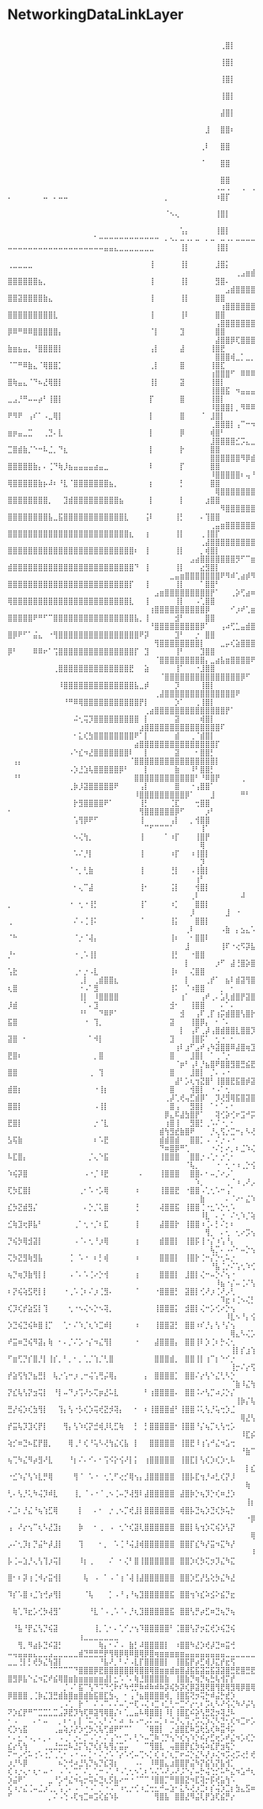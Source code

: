 # NetworkingDataLinkLayer
⠀⠀⠀⠀⠀⠀⠀⠀⠀⠀⠀⠀⠀⠀⠀⠀⠀⠀⠀⠀⠀⠀⠀⠀⠀⠀⠀⠀⠀⠀⠀⠀⠀⠀⠀⠀⠀⠀⠀⠀⠀⠀⠀⠀⠀⠀⠀⠀⠀⠀⠀⠀⠀⠀⠀⠀⠀⠀⠀⠀⠀⠀⠀⠀⠀⠀⠀⠀⠀⠀⠀⠀⠀⠀⠀⠀⠀⠀⠀⠀⠀⠀⠀⠀⠀⠀⠀⠀⠀⠀⠀⢀⣿⡇
⠀⠀⠀⠀⠀⠀⠀⠀⠀⠀⠀⠀⠀⠀⠀⠀⠀⠀⠀⠀⠀⠀⠀⠀⠀⠀⠀⠀⠀⠀⠀⠀⠀⠀⠀⠀⠀⠀⠀⠀⠀⠀⠀⠀⠀⠀⠀⠀⠀⠀⠀⠀⠀⠀⠀⠀⠀⠀⠀⠀⠀⠀⠀⠀⠀⠀⠀⠀⠀⠀⠀⠀⠀⠀⠀⠀⠀⠀⠀⠀⠀⠀⠀⠀⠀⠀⠀⠀⠀⠀⠀⢸⣿⡇
⠀⠀⠀⠀⠀⠀⠀⠀⠀⠀⠀⠀⠀⠀⠀⠀⠀⠀⠀⠀⠀⠀⠀⠀⠀⠀⠀⠀⠀⠀⠀⠀⠀⠀⠀⠀⠀⠀⠀⠀⠀⠀⠀⠀⠀⠀⠀⠀⠀⠀⠀⠀⠀⠀⠀⠀⠀⠀⠀⠀⠀⠀⠀⠀⠀⠀⠀⠀⠀⠀⠀⠀⠀⠀⠀⠀⠀⠀⠀⠀⠀⠀⠀⠀⠀⠀⠀⠀⠀⠀⠀⢸⣿⡇
⠀⠀⠀⠀⠀⠀⠀⠀⠀⠀⠀⠀⠀⠀⠀⠀⠀⠀⠀⠀⠀⠀⠀⠀⠀⠀⠀⠀⠀⠀⠀⠀⠀⠀⠀⠀⠀⠀⠀⠀⠀⠀⠀⠀⠀⠀⠀⠀⠀⠀⠀⠀⠀⠀⠀⠀⠀⠀⠀⠀⠀⠀⠀⠀⠀⠀⠀⠀⠀⠀⠀⠀⠀⠀⠀⠀⠀⠀⠀⠀⠀⠀⠀⠀⠀⠀⠀⠀⠀⠀⠀⢸⣿⡇
⠀⠀⠀⠀⠀⠀⠀⠀⠀⠀⠀⠀⠀⠀⠀⠀⠀⠀⠀⠀⠀⠀⠀⠀⠀⠀⠀⠀⠀⠀⠀⠀⠀⠀⠀⠀⠀⠀⠀⠀⠀⠀⠀⠀⠀⠀⠀⠀⠀⠀⠀⠀⠀⠀⠀⠀⠀⠀⠀⠀⠀⠀⠀⠀⠀⠀⠀⠀⠀⠀⠀⠀⠀⠀⠀⠀⠀⠀⠀⠀⠀⠀⠀⠀⠀⠀⠀⠀⠀⠀⠀⣼⣿⡇
⠀⠀⠀⠀⠀⠀⠀⠀⠀⠀⠀⠀⠀⠀⠀⠀⠀⠀⠀⠀⠀⠀⠀⠀⠀⠀⠀⠀⠀⠀⠀⠀⠀⠀⠀⠀⠀⠀⠀⠀⠀⠀⠀⠀⠀⠀⠀⠀⠀⠀⠀⠀⠀⠀⠀⠀⠀⠀⠀⠀⠀⠀⠀⠀⠀⠀⠀⠀⠀⠀⠀⠀⠀⠀⠀⠀⠀⠀⠀⠀⠀⠀⠀⠀⠀⠀⠀⠀⣸⠀⠀⣿⣿⠆
⠀⠀⠀⠀⠀⠀⠀⠀⠀⠀⠀⠀⠀⠀⠀⠀⠀⠀⠀⠀⠀⠀⠀⠀⠀⠀⠀⠀⠀⠀⠀⠀⠀⠀⠀⠀⠀⠀⠀⠀⠀⠀⠀⠀⠀⠀⠀⠀⠀⠀⠀⠀⠀⠀⠀⠀⠀⠀⠀⠀⠀⠀⠀⠀⠀⠀⠀⠀⠀⠀⠀⠀⠀⠀⠀⠀⠀⠀⠀⠀⠀⠀⠀⠀⠀⠀⠀⢀⠇⠀⠀⣿⣿⠀
⠀⠀⠀⠀⠀⠀⠀⠀⠀⠀⠀⠀⠀⠀⠀⠀⠀⠀⠀⠀⠀⠀⠀⠀⠀⠀⠀⠀⠀⠀⠀⠀⠀⠀⠀⠀⠀⠀⠀⠀⠀⠀⠀⠀⠀⠀⠀⠀⠀⠀⠀⠀⠀⠀⠀⠀⠀⠀⠀⠀⠀⠀⠀⠀⠀⠀⠀⠀⠀⠀⠀⠀⠀⠀⠀⠀⠀⠀⠀⠀⠀⠀⠀⠀⠀⠀⠀⠈⠀⠀⠀⣿⣿⠀
⠀⠀⠀⠀⠀⠀⠀⠀⠀⠀⠀⠀⠀⠀⠀⠀⠀⠀⠀⠀⠀⠀⠀⠀⠀⠀⠀⠀⠀⠀⠀⠀⠀⠀⠀⠀⠀⠀⠀⠀⠀⠀⠀⠀⠀⠀⠀⠀⠀⠀⠀⠀⠀⠀⠀⠀⠀⠀⠀⠀⠀⠀⠀⠀⠀⠀⠀⠀⠀⠀⠀⠀⠀⠀⠀⠀⠀⠀⠀⠀⠀⠀⠀⠀⠀⠀⠀⠀⠀⠀⠀⣿⣿⠀
⠀⠀⠀⠀⠀⠀⠀⠀⠀⠀⠀⠀⠀⠀⠀⠀⠀⠀⠀⠀⠀⠀⠀⠀⠀⠀⠀⠀⠀⠀⠀⠀⠀⠀⠀⠀⠀⠀⠀⠀⠀⠠⠤⠠⠀⠀⠠⠀⠠⠄⠀⠀⠀⠀⠀⠀⠤⠀⠄⠤⠤⠀⠀⠀⠀⠀⠀⠀⠀⠀⠀⠀⠀⠀⠀⠀⠀⠀⠀⠀⡀⠀⠀⠀⠀⠀⠀⠀⠀⠀⠰⣿⡏⠀
⠀⠀⠀⠀⠀⠀⠀⠀⠀⠀⠀⠀⠀⠀⠀⠀⠀⠀⠀⠀⠀⠀⠀⠀⠀⠀⠀⠀⠀⠀⠀⠀⠀⠀⠀⠀⠀⠀⠀⠀⠀⠀⠀⠀⠀⠀⠀⠀⠀⠀⠀⠀⠀⠀⠀⠀⠀⠀⠀⠀⠀⠀⠀⠀⠀⠀⠀⠀⠀⠀⠀⠀⠀⠀⠀⠀⠀⠀⠀⠀⠈⠢⢄⠀⠀⠀⠀⠀⠀⠀⢸⣿⡇⠀
⠀⠀⠀⠀⠀⠀⠀⠀⠀⠀⠀⠀⠀⠀⠀⠀⠀⠀⠀⠀⠀⠀⠀⠀⠀⠀⠀⠀⠀⠀⠀⠀⠀⠀⠀⠀⠀⠀⠀⠀⠀⠀⠀⠀⠀⠀⠀⠀⠀⠀⠀⠀⠀⠀⠀⠀⠀⠀⠀⠀⠀⠀⠀⠀⠀⠀⠀⠀⠀⠀⠀⠀⠀⠀⠀⠀⠀⠀⠀⠀⠀⠀⠀⢡⡄⠀⠀⠀⠀⠀⢸⣿⡇⠀
⠀⠀⠀⠀⠀⠀⠀⠀⠀⠀⠀⠀⠀⠀⠀⠀⠀⠁⠒⠒⠒⠒⠒⠒⠒⠒⠒⠒⠒⠒⠀⠄⠢⠄⠤⠠⠄⠤⠀⠄⠤⠀⠤⠠⠄⠤⠤⠤⠤⠤⠤⠤⠤⠤⠤⠤⠤⠤⠤⠤⠤⠤⠤⠤⠤⠤⠤⠤⣤⣤⣄⣀⣀⣀⣀⣀⣀⣀⠀⠀⠀⠀⠀⢸⡇⠀⠀⠀⠀⠀⢸⣿⡇⠀
⠀⠀⠀⠀⠀⠀⠀⠀⠀⠀⠀⠀⠀⠀⠀⠀⠀⠀⠀⠀⠀⠀⠀⠀⠀⠀⠀⠀⠀⠀⠀⠀⠀⠀⠀⠀⠀⠀⠀⠀⠀⠀⠀⠀⠀⠀⠀⠀⠀⢀⣀⣀⣀⣀⠀⠀⠀⠀⠀⠀⠀⠀⠀⠀⠀⠀⠀⠀⠀⠀⠀⠀⠀⠀⠀⠀⠀⢸⠀⠀⠀⠀⠀⢸⡇⠀⠀⠀⠀⠀⣸⣿⡅⠀
⠀⠀⠀⠀⠀⠀⠀⠀⠀⠀⠀⠀⠀⠀⠀⠀⠀⠀⠀⠀⠀⠀⠀⠀⠀⠀⠀⠀⠀⠀⠀⠀⠀⠀⠀⠀⠀⠀⠀⠀⠀⠀⠀⠀⠀⢀⣠⣶⣾⣿⣿⣿⣿⣿⣿⣦⡀⠀⠀⠀⠀⠀⠀⠀⠀⠀⠀⠀⠀⠀⠀⠀⠀⠀⠀⠀⠀⢸⠀⠀⠀⠀⠀⢸⡇⠀⠀⠀⠀⠀⣻⣿⠄⠀
⠀⠀⠀⠀⠀⠀⠀⠀⠀⠀⠀⠀⠀⠀⠀⠀⠀⠀⠀⠀⠀⠀⠀⠀⠀⠀⠀⠀⠀⠀⠀⠀⠀⠀⠀⠀⠀⠀⠀⠀⠀⠀⠀⣠⣾⣿⣿⣿⣿⣿⣿⣽⣿⣿⣿⣿⣷⣄⠀⠀⠀⠀⠀⠀⠀⠀⠀⠀⠀⠀⠀⠀⠀⠀⠀⠀⠀⢸⠀⠀⠀⠀⠀⢸⡇⠀⠀⠀⠀⠀⣿⣿⠀⠀
⠀⠀⠀⠀⠀⠀⠀⠀⠀⠀⠀⠀⠀⠀⠀⠀⠀⠀⠀⠀⠀⠀⠀⠀⠀⠀⠀⠀⠀⠀⠀⠀⠀⠀⠀⠀⠀⠀⠀⠀⠀⠀⢰⣿⣿⣿⣿⣿⣿⣿⣿⣿⣿⣿⣿⣿⣿⣿⣇⠀⠀⠀⠀⠀⠀⠀⠀⠀⠀⠀⠀⠀⠀⠀⠀⠀⠀⢸⠀⠀⠀⠀⠀⢸⠇⠀⠀⠀⠀⠀⣿⣿⠀⠀
⠀⠀⠀⠀⠀⠀⠀⠀⠀⠀⠀⠀⠀⠀⠀⠀⠀⠀⠀⠀⠀⠀⠀⠀⠀⠀⠀⠀⠀⠀⠀⠀⠀⠀⠀⠀⠀⠀⠀⠀⠀⢠⣿⣿⣿⣿⣿⣿⣿⡿⠿⠛⠿⠿⣿⣿⣿⣿⣿⡄⠀⠀⠀⠀⠀⠀⠀⠀⠀⠀⠀⠀⠀⠀⠀⠀⠀⠈⡇⠀⠀⠀⠀⣹⠀⠀⠀⠀⠀⠀⣿⣿⠀⠀
⠀⠀⠀⠀⠀⠀⠀⠀⠀⠀⠀⠀⠀⠀⠀⠀⠀⠀⠀⠀⠀⠀⠀⠀⠀⠀⠀⠀⠀⠀⠀⠀⠀⠀⠀⠀⠀⠀⠀⠀⠀⣼⣿⣿⡿⢏⣿⣿⣿⣷⣶⣦⣤⡀⠘⣿⣿⣿⣿⡇⠀⠀⠀⠀⠀⠀⠀⠀⠀⠀⠀⠀⠀⠀⠀⠀⠀⢠⡇⠀⠀⠀⠀⣼⠀⠀⠀⠀⠀⢸⣿⣟⠀⠀
⠀⠀⠀⠀⠀⠀⠀⠀⠀⠀⠀⠀⠀⠀⠀⠀⠀⠀⠀⠀⠀⠀⠀⠀⠀⠀⠀⠀⠀⠀⠀⠀⠀⠀⠀⠀⠀⠀⠀⠀⠀⣿⣿⣿⢾⣀⡁⣀⡀⠈⠉⠛⠿⣷⣄⠈⢿⣿⣿⡁⠀⠀⠀⠀⠀⠀⠀⠀⠀⠀⠀⠀⠀⠀⠀⠀⠀⢀⡇⠀⠀⠀⠀⣿⠀⠀⠀⠀⠀⢸⣿⣏⠀⠀
⠀⠀⠀⠀⠀⠀⠀⠀⠀⠀⠀⠀⠀⠀⠀⠀⠀⠀⠀⠀⠀⠀⠀⠀⠀⠀⠀⠀⠀⠀⠀⠀⠀⠀⠀⠀⠀⠀⠀⠀⢰⣿⣿⣿⠋⠀⠿⠿⠿⣿⢷⣤⣄⠈⠙⠦⣜⢿⣿⡇⠀⠀⠀⠀⠀⠀⠀⠀⠀⠀⠀⠀⠀⠀⠀⠀⠀⢸⡇⠀⠀⠀⠀⣽⠀⠀⠀⠀⠀⢸⣿⡇⠀⠀
⠀⠀⠀⠀⠀⠀⠀⠀⠀⠀⠀⠀⠀⠀⠀⠀⠀⠀⠀⠀⠀⠀⠀⠀⠀⠀⠀⠀⠀⠀⠀⠀⠀⠀⠀⠀⠀⠀⠀⠀⢸⣿⣿⣯⠀⠲⣤⣤⣤⣀⣠⡘⠛⠤⠤⡴⠃⢸⣿⡇⠀⠀⠀⠀⠀⠀⠀⠀⠀⠀⠀⠀⠀⠀⠀⠀⠀⡏⠀⠀⠀⠀⠀⣿⠀⠀⠀⠀⠀⢸⣿⡇⠀⠀
⠀⠀⠀⠀⠀⠀⠀⠀⠀⠀⠀⠀⠀⠀⠀⠀⠀⠀⠀⠀⠀⠀⠀⠀⠀⠀⠀⠀⠀⠀⠀⠀⠀⠀⠀⠀⠀⠀⠀⠀⠸⣿⣿⣿⡇⡀⠻⠿⠿⠟⠻⠟⠀⢠⠎⠁⠠⣀⢿⡇⠀⠀⠀⠀⠀⠀⠀⠀⠀⠀⠀⠀⠀⠀⠀⠀⠀⡇⠀⠀⠀⠀⠀⣿⠀⠀⠀⠈⠀⣸⣿⡇⠀⠀
⠀⠀⠀⠀⠀⠀⠀⠀⠀⠀⠀⠀⠀⠀⠀⠀⠀⠀⠀⠀⠀⠀⠀⠀⠀⠀⠀⠀⠀⠀⠀⠀⠀⠀⠀⠀⠀⠀⠀⠀⢀⣿⣿⣿⡇⢠⠉⠒⠲⣶⡶⣤⣀⣉⠀⠀⢀⣙⠄⣇⠀⠀⠀⠀⠀⠀⠀⠀⠀⠀⠀⠀⠀⠀⠀⠀⠀⡇⠀⠀⠀⠀⠀⡿⠀⠀⠀⠀⠀⢾⣿⠃⠀⠀
⠀⠀⠀⠀⠀⠀⠀⠀⠀⠀⠀⠀⠀⠀⠀⠀⠀⠀⠀⠀⠀⠀⠀⠀⠀⠀⠀⠀⠀⠀⠀⠀⠀⠀⠀⠀⠀⠀⠀⠀⣸⣿⣿⣿⣿⣊⡩⣄⣀⣉⣿⣾⣷⡈⠑⠒⠧⣈⡀⠙⣆⠀⠀⠀⠀⠀⠀⠀⠀⠀⠀⠀⠀⠀⠀⠀⠀⡇⠀⠀⠀⠀⠀⡗⠀⠀⠀⠀⠀⣿⣿⠀⠀⠀
⠀⠀⠀⠀⠀⠀⠀⠀⠀⠀⠀⠀⠀⠀⠀⠀⠀⠀⠀⠀⠀⠀⠀⠀⠀⠀⠀⠀⠀⠀⠀⠀⠀⠀⠀⠀⠀⠀⠀⠀⣿⣿⣿⣿⣿⣿⠻⡿⣾⣿⣿⣿⣿⣿⣷⡄⠄⢈⠙⢷⡸⣦⣤⣤⣤⣤⣴⣤⣀⠀⠀⠀⠀⠀⠀⠀⠀⠇⠀⠀⠀⠀⠀⡏⠀⠀⠀⠀⠀⣿⣿⠀⠀⠀
⠀⠀⠀⠀⠀⠀⠀⠀⠀⠀⠀⠀⠀⠀⠀⠀⠀⠀⠀⠀⠀⠀⠀⠀⠀⠀⠀⠀⠀⠀⠀⠀⠀⠀⠀⠀⠀⠀⠀⠀⠸⣿⣿⣿⣿⣿⠆⢤⠘⢿⣿⣿⣿⣿⣿⣷⡦⠼⠆⠘⣇⠈⣿⣿⣿⣿⣿⣿⣿⣦⡀⠀⠀⠀⠀⠀⠀⡆⠀⠀⠀⠀⠀⡃⠀⠀⠀⠀⠀⣿⣿⠀⠀⠀
⠀⠀⠀⠀⠀⠀⠀⠀⠀⠀⠀⠀⠀⠀⠀⠀⠀⠀⠀⠀⠀⠀⠀⠀⠀⠀⠀⠀⠀⠀⠀⠀⠀⠀⠀⠀⠀⠀⠀⠀⠀⢿⣿⣿⣿⣿⣿⣿⣿⣿⣿⣿⣿⣿⣿⣿⣿⡀⠀⠀⣹⣾⣿⣿⣿⣿⣿⣿⣿⣿⣿⣦⠀⠀⠀⠀⠀⡇⠀⠀⠀⠀⠀⡇⠀⠀⠀⠀⣰⣿⣿⠀⠀⠀
⠀⠀⠀⠀⠀⠀⠀⠀⠀⠀⠀⠀⠀⠀⠀⠀⠀⠀⠀⠀⠀⠀⠀⠀⠀⠀⠀⠀⠀⠀⠀⠀⠀⠀⠀⠀⠀⠀⠀⠀⠀⠀⠻⣿⣿⣿⣿⣿⣿⣿⣿⣿⣿⣿⣿⣿⣿⣧⣀⣯⣿⣿⣿⣿⣿⣿⣿⣿⣿⣿⣿⣿⣇⠀⠀⠀⢨⠇⠀⠀⠀⠀⢸⡃⠀⠀⠀⠄⢹⣿⣿⠀⠀⠀
⠀⠀⠀⠀⠀⠀⠀⠀⠀⠀⠀⠀⠀⠀⠀⠀⠀⠀⠀⠀⠀⠀⠀⠀⠀⠀⠀⠀⠀⠀⠀⠀⠀⠀⠀⠀⠀⠀⠀⠀⢀⣤⣶⣿⣿⣿⣿⣿⣿⣿⣿⣿⣿⣿⣿⣿⣿⣿⣿⣿⣿⣿⣿⣿⣿⣿⣿⣿⣿⣿⣿⣿⣿⣆⠀⠀⢰⠀⠀⠀⠀⠀⢸⡇⠀⠀⠀⢀⢸⣿⡏⠀⠀⠀
⠀⠀⠀⠀⠀⠀⠀⠀⠀⠀⠀⠀⠀⠀⠀⠀⠀⠀⠀⠀⠀⠀⠀⠀⠀⠀⠀⠀⠀⠀⠀⠀⠀⠀⠀⠀⠀⠀⢀⣼⣿⣿⣿⣿⣿⣿⣿⣿⣿⣿⣿⣿⣿⣿⣿⣿⣿⣿⣿⣿⣿⣿⣿⣿⣿⣿⣿⣿⣿⣿⣿⣿⣿⣿⠆⠀⢸⠀⠀⠀⠀⠀⢸⡇⠀⠀⠀⡀⢾⣿⡇⠀⠀⠀
⠀⠀⠀⠀⠀⠀⠀⠀⠀⠀⠀⠀⠀⠀⠀⠀⠀⠀⠀⠀⠀⠀⠀⠀⠀⠀⠀⠀⠀⠀⠀⠀⠀⠀⠀⠀⣠⣴⣿⣿⣿⣿⣿⣿⣿⡻⠋⠉⣶⣾⣿⣿⣿⣿⣿⣿⣿⣿⣿⣿⣿⣿⣿⣿⣿⣿⣿⣿⣿⣿⣿⣿⣿⣿⠙⠀⢸⠀⠀⠀⠀⠀⢸⡇⠀⠀⠀⣔⣻⣿⡇⠀⠀⠀
⠀⠀⠀⠀⠀⠀⠀⠀⠀⠀⠀⠀⠀⠀⠀⠀⠀⠀⠀⠀⠀⠀⠀⠀⠀⠀⠀⠀⠀⠀⠀⠀⣀⣤⣶⣿⣿⣿⣿⣿⣿⣿⠟⠻⠾⢁⣴⡾⠻⣿⣿⣿⣿⣿⣿⣿⣿⣿⣿⣿⣿⣿⣿⣿⣿⣿⣿⣿⣿⣿⣿⣿⣿⡏⠀⠀⢸⠀⠀⠀⠀⠀⢸⡇⠀⠀⠀⠁⣿⣿⠃⠀⠀⠀
⠀⠀⠀⠀⠀⠀⠀⠀⠀⠀⠀⠀⠀⠀⠀⠀⠀⠀⠀⠀⠀⠀⠀⠀⠀⠀⠀⠀⠀⣠⣶⣿⣿⣿⣿⣿⣿⣿⣿⣿⡟⠁⠀⠀⢀⡵⢋⣴⠶⢿⣿⣿⣿⣿⣿⣿⣿⣿⣿⣿⣿⣿⣿⣿⣿⣿⣿⣿⣿⣿⣿⣿⣿⣇⠀⠀⢸⠀⠀⠀⠀⠀⢸⡇⠀⠀⠠⢁⣿⣿⠀⠀⠀⠀
⠀⠀⠀⠀⠀⠀⠀⠀⠀⠀⠀⠀⠀⠀⠀⠀⠀⠀⠀⠀⠀⠀⠀⠀⠀⠀⠀⠀⢰⣿⣿⣿⣿⣿⣿⣿⣿⣿⣿⡿⠀⠀⠀⠀⠊⡰⠞⢁⣶⣿⣿⣿⣿⣿⠟⠛⠋⠉⣿⣿⣿⣿⣿⣿⣿⣿⣿⣿⣿⣿⣿⣿⣿⣿⣧⡀⢸⠀⠀⠀⠀⠀⣺⠃⠀⠀⠀⠀⣿⣿⠀⠀⠀⠀
⠀⠀⠀⠀⠀⠀⠀⠀⠀⠀⠀⠀⠀⠀⠀⠀⠀⠀⠀⠀⠀⠀⠀⠀⠀⠀⠀⠀⠘⣿⣿⣿⣿⣿⣿⣿⣿⣿⡿⠁⠀⠀⢠⠴⢋⣁⣤⣾⣿⣿⡿⠟⠋⠁⣬⣄⠀⠐⢻⣿⣿⣿⣿⣿⣿⣿⣿⣿⣿⣿⣿⣿⣿⣿⣿⠟⡽⠀⠀⠀⠀⠀⣹⠃⠀⠀⡐⠀⣿⣿⠀⠀⠀⠀
⠀⠀⠀⠀⠀⠀⠀⠀⠀⠀⠀⠀⠀⠀⠀⠀⠀⠀⠀⠀⠀⠀⠀⠀⠀⠀⠀⠀⠀⢻⣿⣿⣿⣿⣿⣿⣿⣿⡇⠀⠀⠀⣀⡤⢎⣵⣿⣿⣿⡿⠃⠀⠀⠀⠿⠿⠖⠁⢩⣿⣿⣿⣿⣿⣿⣿⣿⣿⣿⣿⣿⣿⣿⣿⡏⠀⣹⠀⠀⠀⠀⠀⢸⠃⠀⠀⠀⣹⣿⣿⠀⠀⠀⠀
⠀⠀⠀⠀⠀⠀⠀⠀⠀⠀⠀⠀⠀⠀⠀⠀⠀⠀⠀⠀⠀⠀⠀⠀⠀⠀⠀⠀⠀⠈⣿⣿⣿⣿⣿⣿⣿⣿⣿⡄⣀⣴⣧⣶⣿⣿⣿⣿⠟⠀⠀⠀⠀⠀⠀⠀⠀⠀⢀⣿⣿⣿⣿⣿⣿⣿⣿⣿⣿⣿⣿⣿⣿⣟⠀⠀⣵⠀⠀⠀⠀⠀⢸⠁⠀⠀⠐⣸⣿⣿⠀⠀⠀⠀
⠀⠀⠀⠀⠀⠀⠀⠀⠀⠀⠀⠀⠀⠀⠀⠀⠀⠀⠀⠀⠀⠀⠀⠀⠀⠀⠀⠀⠀⠀⠈⣿⣿⣿⣿⣿⣿⣿⣿⣿⣿⣿⣿⣿⣿⣿⡿⠋⠀⠀⠀⠀⠀⠀⠀⠀⠀⠀⠀⠸⣿⣿⣿⣿⣿⣿⣿⣿⣿⣿⣿⣿⣿⣿⣧⣀⡾⠀⠀⠀⠀⠀⡹⠀⠀⠀⠀⢸⣿⡇⠀⠀⠀⠀
⠀⠀⠀⠀⠀⠀⠀⠀⠀⠀⠀⠀⠀⠀⠀⠀⠀⠀⠀⠀⠀⠀⠀⠀⠀⠀⠀⠀⠀⢀⣼⣿⣿⣿⣿⣿⣿⣿⣿⣿⣿⣿⣿⣿⣿⠟⠀⠀⠀⠀⠀⠀⠀⠀⠀⠀⠀⠀⠀⠀⠘⠛⠿⢿⣿⣿⣿⣿⣿⣿⣿⣿⣿⣿⣿⡟⡇⠀⠀⠀⠀⠀⡱⠁⠀⠀⢀⢸⣿⡇⠀⠀⠀⠀
⠀⠀⠀⠀⠀⠀⠀⠀⠀⠀⠀⠀⠀⠀⠀⠀⠀⠀⠀⠀⠀⠀⠀⠀⠀⠀⠀⢀⣴⣿⣿⣿⣿⣿⣿⣿⣿⣿⣿⣿⣿⣿⣿⡟⠁⠀⠀⠀⠀⠀⠀⠀⠀⠀⠀⠀⠀⠀⠀⠀⠀⠀⠬⢂⢭⡹⣿⣿⣿⣿⣿⣿⣿⣿⣿⠀⡇⠀⠀⠀⠀⠀⣽⠀⠀⠀⠀⢾⣿⡇⠀⠀⠀⠀
⠀⠀⠀⠀⠀⠀⠀⠀⠀⠀⠀⠀⠀⠀⠀⠀⠀⠀⠀⠀⠀⠀⠀⠀⠀⠀⣰⣿⣿⣿⣿⣿⣿⣿⣿⣿⣿⣿⣿⣿⣿⣿⠏⠀⠀⠀⠀⠀⠀⠀⠀⠀⠀⠀⠀⠀⠀⠀⠀⠀⠀⠀⠂⣅⢎⣳⣿⣿⣿⣿⣿⣿⣿⣿⠟⠁⡇⠀⠀⠀⠀⠀⣾⠀⠀⢀⠈⣾⣿⡇⠀⠀⠀⠀
⠀⠀⠀⠀⠀⠀⠀⠀⠀⠀⠀⠀⠀⠀⠀⠀⠀⠀⠀⠀⠀⠀⠀⠀⠀⣴⣿⣿⣿⣿⣿⣿⣿⣿⣿⣿⣿⣿⣿⣿⣿⡏⠀⠀⠀⠀⠀⠀⠀⠀⠀⠀⠀⠀⠀⠀⠀⠀⠀⠀⠀⠠⠑⣎⠲⣜⣿⣿⣿⣿⣿⣿⣿⠇⠀⠀⡇⠀⠀⠀⠀⠀⣽⠀⠀⠀⠂⣿⣿⡃⠀⠀⠀⠀
⠀⢠⡄⠀⠀⠀⠀⠀⠀⠀⠀⠀⠀⠀⠀⠀⠀⠀⠀⠀⠀⠀⠀⠀⠈⣿⣿⣿⣿⣿⣿⣿⣿⣿⣿⣿⣿⣿⣿⣿⣿⡇⠀⠀⠀⠀⠀⠀⠀⠀⠀⠀⠀⠀⠀⠀⠀⠀⠀⠀⠀⠠⡱⣘⣱⢧⣿⣿⣿⣿⣿⡿⠃⠀⠀⠀⡇⠀⠀⠀⠀⠀⣷⠀⠀⠸⠃⣿⣿⡃⠀⠀⠀⠀
⠀⠘⠃⠀⠀⠀⠀⠀⠀⠀⠀⠀⠀⠀⠀⠀⠀⠀⠀⠀⠀⠀⠀⠀⠀⣿⣿⣿⣿⣿⣿⣿⣿⣿⣿⣿⣿⠃⠘⠿⣿⡟⠀⠀⠀⠀⢀⠀⠀⠀⠀⠀⠀⠀⠀⠀⠀⠀⠀⠀⠀⢀⡷⡸⣽⣿⣿⣿⣿⣿⠟⠀⠀⠀⠀⢠⡇⠀⠀⠀⠀⠀⣿⠀⠀⠐⢠⣿⣿⠁⠀⠀⠀⠀
⠀⠀⠀⠀⠀⠀⠀⠀⠀⠀⠀⠀⠀⠀⠀⠀⠀⠀⠀⠀⠀⠀⠀⠀⠀⠸⣿⣿⣿⣿⣿⣿⣿⣿⣿⡿⠁⠀⠀⠀⣸⠀⠀⠀⠀⠀⠛⠃⠀⠀⠀⠀⠀⠀⠀⠀⠀⠀⠀⠀⠀⠀⡗⣻⣿⣿⣿⣿⠟⠁⠀⠀⠀⠀⠀⢸⡃⠀⠀⠀⠀⢈⣏⠀⠀⠀⢒⣿⣿⠀⠀⠀⠀⠀
⠂⠀⠀⠀⠀⠀⠀⠀⠀⠀⠀⠀⠀⠀⠀⠀⠀⠀⠀⠀⠀⠀⠀⠀⠀⠀⢻⣿⣿⣿⣿⣿⣿⡿⠋⠀⠀⠀⠀⡰⠃⠀⠀⠀⠀⠀⠀⠀⠀⠀⠀⠀⠀⠀⠀⠀⠀⠀⠀⠀⠀⠀⢡⢻⡿⠟⠋⠀⠀⠀⠀⠀⠀⠀⠀⢸⠀⠀⠀⠀⠀⢠⡇⠀⠀⡀⢺⣿⣿⠀⠀⠀⠀⠀
⠀⠀⠀⠀⠀⠀⠀⠀⠀⠀⠀⠀⠀⠀⠀⠀⠀⠀⠀⠀⠀⠀⠀⠀⠀⠀⠀⠉⠋⠉⠉⠉⠁⠀⠀⠀⠀⠀⢸⠁⠀⠀⠀⠀⠀⠀⠀⠀⠀⠀⠀⠀⠀⠀⠀⠀⠀⠀⠀⠀⠀⠀⠢⢌⢳⡀⠀⠀⠀⠀⠀⠀⠀⠀⠀⢸⠀⠀⠀⠀⠁⠰⡏⠀⠀⠀⢸⣿⡟⠀⠀⠀⠀⠀
⠀⠀⠀⠀⠀⠀⠀⠀⠀⠀⠀⠀⠀⠀⠀⠀⠀⠀⠀⠀⠀⠀⠀⠀⠀⠀⠀⠀⠀⠀⠀⠀⠀⠀⠀⠀⠀⠀⢿⠀⠀⠀⠀⠀⠀⠀⠀⠀⠀⠀⠀⠀⠀⠀⠀⠀⠀⠀⠀⠀⠀⠀⠡⠌⡘⡇⠀⠀⠀⠀⠀⠀⠀⠀⠀⢸⠀⠀⠀⠀⠀⠰⡏⠀⠀⠰⢸⣿⡇⠀⠀⠀⠀⠀
⠀⠀⠀⠀⠀⠀⠀⠀⠀⠀⠀⠀⠀⠀⠀⠀⠀⠀⠀⠀⠀⠀⠀⠀⠀⠀⠀⠀⠀⠀⠀⠀⠀⠀⠀⠀⠀⠀⡹⠀⠀⠀⠀⠀⠀⠀⠀⠀⠀⠀⠀⠀⠀⠀⠀⠀⠀⠀⠀⠀⠀⠈⠐⡀⢃⣷⠀⠀⠀⠀⠀⠀⠀⠀⠀⢸⠀⠀⠀⠀⠀⢘⡇⠀⠀⠠⢸⣿⡇⠀⠀⠀⠀⠀
⠀⠀⠀⠀⠀⠀⠀⠀⠀⠀⠀⠀⠀⠀⠀⠀⠀⠀⠀⠀⠀⠀⠀⠀⠀⠀⠀⠀⠀⠀⠀⠀⠀⠀⠀⠀⠀⢰⠃⠀⠀⠀⠀⠀⠀⠀⠀⠀⠀⠀⠀⠀⠀⠀⠀⠀⠀⠀⠀⠀⠀⠀⠂⢄⠉⣼⠀⠀⠀⠀⠀⠀⠀⠀⠀⢸⠂⠀⠀⠀⠀⢨⡇⠀⠀⠀⢺⣿⡇⠀⠀⠀⠀⠀
⠀⠀⠀⠀⠀⠀⠀⠀⠀⠀⠀⠀⠀⠀⠀⠀⠀⠀⠀⠀⠀⠀⠀⠀⠀⠀⠀⠀⠀⠀⠀⠀⠀⠀⠀⠀⢀⠇⠀⠀⠀⠀⠀⠀⠀⠀⠼⠀⠀⡀⠀⠀⠀⠀⠀⠀⠀⠀⠀⠀⠀⠐⠀⢂⠐⢸⡃⠀⠀⠀⠀⠀⠀⠀⠀⢸⠁⠀⠀⠀⠀⠰⡁⠀⠀⠀⣿⣿⡇⠀⠀⠀⠀⠀
⠀⠀⠀⠀⠀⠀⠀⠀⠀⠀⠀⠀⠀⠀⠀⠀⠀⠀⠀⠀⠀⠀⠀⠀⠀⠀⠀⠀⠀⠀⠀⠀⠀⠀⠀⠀⡸⠀⠀⠀⠀⠀⠀⣸⠀⠐⠀⠀⠀⢀⠀⠀⠀⠀⠀⠀⠀⠀⠀⠀⠀⠀⠌⠠⢈⢸⠅⠀⠀⠀⠀⠀⠀⠀⠀⠈⠀⠀⠀⠀⠀⢸⡅⠀⠀⠀⣿⣿⡇⠀⠀⠀⠀⠀
⠀⠀⠀⠀⠀⠀⠀⠀⠀⠀⠀⠀⠀⠀⠀⠀⠀⠀⠀⠀⠀⠀⠀⠀⠀⠀⠀⠀⠀⠀⠀⠀⠀⠀⠀⢀⠇⠀⠀⠀⠀⠀⠠⣷⠀⡄⣢⣄⠡⠈⠓⠀⠀⠀⠀⠀⠀⠀⠀⠀⠀⠀⠈⡐⠈⢼⡄⠀⠀⠀⠀⠀⠀⠀⠀⠀⠀⠀⠀⠀⠀⢸⠆⠀⠀⠂⣿⣿⠇⠀⠀⠀⠀⠀
⠀⠀⠀⠀⠀⠀⠀⠀⠀⠀⠀⠀⠀⠀⠀⠀⠀⠀⠀⠀⠀⠀⠀⠀⠀⠀⠀⠀⠀⠀⠀⠀⠀⠀⠀⣸⠀⠀⠀⠀⠀⠀⢸⠏⠐⢔⠫⡽⣧⡘⠂⠀⠀⠀⠀⠀⠀⠀⠀⠀⠀⠀⠐⢀⠡⢸⡇⠀⠀⠀⠀⠀⠀⠀⠀⠀⠀⠀⠀⠀⠀⢸⡃⠀⠀⠐⣿⣿⠀⠀⠀⠀⠀⠀
⠀⠀⠀⠀⠀⠀⠀⠀⠀⠀⠀⠀⠀⠀⠀⠀⠀⠀⠀⠀⠀⠀⠀⠀⠀⠀⠀⠀⠀⠀⠀⠀⠀⠀⠀⡇⠀⠀⠀⠀⠀⡰⠋⠀⣼⢘⣿⡵⣿⢡⣗⠀⠀⠀⠀⠀⠀⠀⠀⠀⠀⠀⢀⠂⡐⠠⣇⠀⠀⠀⠀⠀⠀⠀⠀⠀⠀⠀⠀⠀⠀⢸⠆⠀⠀⢌⣿⣿⠀⠀⠀⠀⠀⠀
⠀⠀⠀⠀⠀⠀⠀⠀⠀⠀⠀⠀⠀⠀⢀⡇⠀⢀⣾⣿⣿⣆⠀⠀⠀⠀⠀⠀⠀⠀⠀⠀⠀⠀⠀⡇⠀⠀⠀⢀⡞⠁⠀⣦⠇⣾⣽⢻⣿⢆⣿⠀⠀⠀⠀⠀⠀⠀⠀⠀⠀⠀⠀⠐⠠⠁⣻⠀⠀⠀⠀⠀⠀⠀⠀⠀⠀⠀⠀⠀⠀⢸⠅⠀⠈⠰⣿⣿⠀⠀⠀⡀⠀⠂
⠀⠀⠀⠀⠀⠀⠀⠀⠀⠀⠀⠀⠀⠀⢸⡇⠀⠸⣿⣿⣿⣿⠀⠀⠀⠀⠀⠀⠀⠀⠀⠀⠀⠀⢰⠁⠀⠀⢠⠞⢀⠄⣡⢇⣾⣿⡟⣽⣿⡸⣾⠀⠀⠀⠀⠀⠀⠀⠀⠀⠀⠀⠀⠀⠁⠄⣹⠀⠀⠀⠀⠀⠀⠀⠀⠀⠀⠀⠀⠀⠀⣺⠂⠀⠀⢸⣿⣿⠀⠀⠀⠄⠁⠄
⠀⠀⠀⠀⠀⠀⠀⠀⠀⠀⠀⠀⠀⠀⠘⠃⠀⠀⠙⠿⠟⠁⠀⠀⠀⠀⠀⠀⠀⠀⠀⠀⠀⠀⣺⠀⠀⢠⠏⢀⡏⢰⡭⣾⣿⣿⢣⣿⡗⣯⣿⠀⠀⠀⠀⠀⠀⠀⠀⠀⠀⠀⠀⠀⠐⠀⢹⡀⠀⠀⠀⠀⠀⠀⠀⠀⠀⠀⠀⠀⠀⣽⠀⠀⠀⢸⣿⡿⡄⠀⠂⠈⠄⠀
⠀⠀⠀⠀⠀⠀⠀⠀⠀⠀⠀⠀⠀⠀⠀⠀⠀⠀⠀⠀⠀⠀⠀⠀⠀⠀⠀⠀⠀⠀⠀⠀⠀⠀⡇⠀⢠⠏⢀⡼⢠⣿⣾⣿⣿⣇⣿⣿⡹⣽⣿⠀⠂⠀⠀⠀⠀⠀⠀⠀⠀⠀⠀⠀⠀⠁⠺⡇⠀⠀⠀⠀⠀⠀⠀⠀⠀⠀⠀⠀⠀⣹⠀⠀⠀⢸⣿⡯⠁⠀⢂⠐⠀⠂
⠀⠀⠀⠀⠀⠀⠀⠀⠀⠀⠀⠀⠀⠀⠀⠀⠀⠀⠀⠀⠀⠀⠀⠀⠀⠀⠀⠀⠀⠀⠀⠀⠀⢰⠇⣰⠋⣠⠞⢠⠳⣽⣿⣿⠿⣼⣿⢶⣹⣟⣿⠆⠀⠀⠀⠀⠀⠀⠀⠀⠀⠀⠀⠀⠀⠀⡀⣿⠀⠀⠀⠀⠀⠀⠀⠀⠀⠀⠀⠀⠀⣿⠀⠀⠀⣸⣿⡇⠀⠁⢀⠈⡐⠀
⠀⠀⠀⠀⠀⠀⠀⠀⠀⠀⠀⠀⠀⠀⠀⠀⠀⠀⠀⠀⠀⠀⠀⠀⠀⠀⠀⠀⠀⠀⠀⠀⠀⠈⡶⠃⢠⠇⡘⣦⣿⠟⣿⣿⣻⣿⣛⣮⣟⣿⣿⠀⠀⠀⠀⠀⠀⠀⠀⠀⠀⠀⠀⠀⠀⢀⠀⢹⠀⠀⠀⠀⠀⠀⠀⠀⠀⠀⠀⠀⠀⣿⠀⠀⠀⣸⣿⡇⠀⡈⠄⠠⠐⠀
⠀⠀⠀⠀⠀⠀⠀⠀⠀⠀⠀⠀⠀⠀⠀⠀⠀⠀⠀⠀⠀⠀⠀⠀⠀⠀⠀⠀⠀⠀⠀⠀⠀⣼⠃⡡⢆⢲⣝⣿⠃⢸⣿⣿⣟⣯⣿⡾⣽⣾⣿⡆⠀⠀⠀⠀⠀⠀⠀⠀⠀⠀⠀⠀⠀⠀⠐⢸⡆⠀⠀⠀⠀⠀⠀⠀⠀⠀⠀⠀⠀⣿⠀⠀⠀⢺⣿⡇⠀⠐⠠⠁⢂⠀
⠀⠀⠀⠀⠀⠀⠀⠀⠀⠀⠀⠀⠀⠀⠀⠀⠀⠀⠀⠀⠀⠀⠀⠀⠀⠀⠀⠀⠀⠀⠀⢀⡼⢁⢞⢤⣋⣾⡿⠁⠀⡹⢜⣻⢿⣯⣿⣽⣿⣿⣿⡇⠀⠀⠀⠀⠀⠀⠀⠀⠀⠀⠀⠀⠀⠀⠠⢸⡇⠀⠀⠀⠀⠀⠀⠀⠀⠀⠀⠀⠀⣿⢠⠀⠀⣻⣿⡇⠀⠁⠂⠁⠄⠂
⠀⠀⠀⠀⠀⠀⠀⠀⠀⠀⠀⠀⠀⠀⠀⠀⠀⠀⠀⠀⠀⠀⠀⠀⠀⠀⠀⠀⠀⠀⠀⡿⣄⠯⣼⣳⣿⡟⠁⠀⠀⢽⢊⡵⢊⠖⣩⠚⡭⣟⣿⡇⠀⠀⠀⠀⠀⠀⠀⠀⠀⠀⠀⠀⠀⠀⡐⠈⣇⠀⠀⠀⠀⠀⠀⠀⠀⠀⠀⠀⢰⣿⢸⠀⠀⣻⣿⡃⢀⠡⠌⠐⡀⠂
⠀⠀⠀⠀⠀⠀⠀⠀⠀⠀⠀⠀⠀⠀⠀⠀⠀⠀⠀⠀⠀⠀⠀⠀⠀⠀⠀⠀⠀⠀⣾⢳⣻⣞⣷⣿⠟⠀⠀⠀⡘⢄⢫⡐⣉⠒⡄⠣⢜⣣⢯⣷⠀⠀⠀⠀⠀⠀⠀⠀⠀⠀⠀⠀⠀⠀⠆⠡⣟⠀⠀⠀⠀⠀⠀⠀⠀⠀⠀⣾⣾⣿⣾⠀⠀⣿⣿⡁⠠⠀⠌⡐⠠⠐
⠀⠀⠀⠀⠀⠀⠀⠀⠀⠀⠀⠀⠀⠀⠀⠀⠀⠀⠀⠀⠀⠀⠀⠀⠀⠀⠀⠀⠀⠀⠙⠶⣿⡿⠛⢁⠀⠀⠀⠀⠐⠌⡂⠔⡀⠆⣈⠱⢌⠧⣏⣿⡄⠀⠀⠀⠀⠀⠀⠀⠀⠀⠀⠀⠀⡈⢄⠑⣯⠀⠀⠀⠀⠀⠀⠀⠀⠀⠀⢸⣿⣿⣿⠀⠀⣿⣿⡐⠠⢁⠂⡐⢁⠂
⠀⠀⠀⠀⠀⠀⠀⠀⠀⠀⠀⠀⠀⠀⠀⠀⠀⠀⠀⠀⠀⠀⠀⠀⠀⠀⠀⠀⠀⠀⠀⠀⠀⠀⠀⠈⢧⡀⠀⠀⠀⠐⠀⢂⠐⠰⢀⡑⢪⠱⢮⡽⣿⠀⠀⠀⠀⠀⠀⠀⠀⠀⠀⠀⠠⠐⡈⠸⣟⠀⠀⠀⠀⠀⠀⠄⠀⠀⠀⢸⣿⣿⣿⠀⠀⣿⣿⠄⠂⠤⡈⠔⡠⠁
⠀⠀⠀⠀⠀⠀⠀⠀⠀⠀⠀⠀⠀⠀⠀⠀⠀⠀⠀⠀⠀⠀⠀⠀⠀⠀⠀⠀⠀⠀⠀⠀⠀⠀⠀⠀⠀⠱⡀⠀⠀⠀⠀⢀⠈⠰⢀⠜⡠⢏⡳⣏⣿⡇⠀⠀⠀⠀⠀⠀⠀⠀⠀⢀⠂⠡⠐⡡⢿⠀⠀⠀⠀⠀⠰⠀⠀⠀⠀⢸⣿⣿⣟⠀⠐⣿⣿⠠⢁⢂⠡⠒⢠⠁
⠀⠀⠀⠀⠀⠀⠀⠀⠀⠀⠀⠀⠀⠀⠀⠀⠀⠀⠀⠀⠀⠀⠀⠀⠀⠀⠀⠀⠀⠀⠀⠀⠀⠀⠀⠀⠀⠀⣷⠀⠀⠀⠀⠄⠈⠔⠂⣌⠱⣎⡳⣝⣾⣻⡌⠀⠀⠀⠀⠀⠀⠀⠀⠀⠄⡑⡈⢅⣿⠀⠀⠀⠀⠀⢘⠀⠀⠀⠀⢼⣿⣿⣯⠀⢸⣿⣿⢈⠐⣂⠡⡑⢂⠡
⠀⠀⠀⠀⠀⠀⠀⠀⠀⠀⠀⠀⠀⠀⠀⠀⠀⠀⠀⠀⠀⠀⠀⠀⠀⠀⠀⠀⠀⠀⠀⠀⠀⠀⠀⠀⠀⠀⠸⣇⠀⠄⡐⠀⠌⢂⠱⡈⢵⣊⢷⣹⢖⡿⣧⠃⠀⠀⠀⠀⠀⠀⢀⠁⢂⠐⡈⠆⣏⠀⠀⠀⠀⠀⢸⠀⠀⠀⠀⣼⣿⣿⡗⠀⢸⣿⣿⠰⢈⠄⡃⠌⡂⠆
⠀⠀⠀⠀⠀⠀⠀⠀⠀⠀⠀⠀⠀⠀⠀⠀⠀⠀⠀⠀⠀⠀⠀⠀⠀⠀⠀⠀⠀⠀⠀⠀⠀⠀⠀⠀⠀⠀⠀⢻⡀⠀⠄⢂⠀⢂⠔⡩⢢⡙⢮⡳⢿⣺⣽⡇⠀⠀⠀⠀⠀⠀⠠⠈⠄⢂⠘⡰⢿⠀⠀⠀⠀⠀⢰⠀⠀⠀⠀⣾⣿⣿⡇⠀⢸⣿⡯⢸⠐⡌⠰⢡⠘⡄
⠀⠀⠀⠀⠀⠀⠀⠀⠀⠀⠀⠀⠀⠀⠀⠀⠀⠀⠀⠀⠀⠀⠀⠀⠀⠀⠀⠀⠀⠀⠀⠀⠀⠀⠀⠀⠀⠀⠀⠀⢧⡉⠄⠠⠌⠂⠤⡑⢢⢍⡳⣝⣻⢷⣻⣧⠀⠀⠀⠀⠀⢈⠀⠡⠐⠀⠆⡃⢾⠀⠀⠀⠀⠀⠰⠀⠀⠀⠀⣿⣿⣿⡇⠀⢸⣿⡗⢈⠒⡌⡑⢂⠥⡐
⠀⠀⠀⠀⠀⠀⠀⠀⠀⠀⠀⠀⠀⠀⠀⠀⠀⠀⠀⠀⠀⠀⠀⠀⠀⠀⠀⠀⠀⠀⠀⠀⠀⠀⠀⠀⠀⠀⠀⠀⠘⣧⢈⡐⠌⢡⢂⠱⢊⢦⡙⢶⡹⣷⢻⡇⡇⠀⠀⠀⠀⠠⠈⠄⠡⢈⠔⡑⢺⠀⠀⠀⠀⠀⢰⠀⠀⠀⠀⣿⣿⣿⡇⠀⣸⣿⡇⢌⠒⠤⡑⠌⢢⠐
⠀⠀⠀⠀⠀⠀⠀⠀⠀⠀⠀⠀⠀⠀⠀⠀⠀⠀⠀⠀⠀⠀⠀⠀⠀⠀⠀⠀⠀⠀⠀⠀⠀⠀⠀⠀⠀⠀⠀⠀⠀⠸⣦⠐⡌⠤⢈⠌⢣⠆⡝⢮⢵⣫⢟⡇⡇⠀⠀⠀⠐⢀⠡⢈⠆⠌⡰⢈⣻⠄⠀⠀⠀⠀⠈⠀⠀⠀⠐⣿⣿⣿⡃⠀⣽⣿⡇⢊⠜⡰⢈⠜⡠⢃
⠀⠀⠀⠀⠀⠀⠀⠀⠀⠀⠀⠀⠀⠀⠀⠀⠀⠀⠀⠀⠀⠀⠀⠀⠀⠀⠀⠀⠀⠀⠀⠀⠀⠀⠀⠀⠀⠀⠀⠀⠀⠀⠹⣖⠰⢈⠢⢌⡃⢎⡹⢎⡞⣵⣫⡇⢹⠀⠀⠀⠀⢂⠐⠢⢌⠢⡑⠢⢽⡀⠀⠀⠀⠀⠀⠀⠀⠀⢸⣿⣿⣿⡅⠀⣺⣿⡇⢌⠒⡡⢊⠔⡑⢢
⠀⠀⠀⠀⠀⠀⠀⠀⠀⠀⠀⠀⠀⠀⠀⠀⠀⠀⠀⠀⠀⠀⠀⠀⠀⠀⠀⠀⠀⠀⠀⠀⠀⠀⠀⠀⠀⠀⠀⠀⠀⠀⠀⠸⣇⠢⠘⡄⢪⡱⣙⢮⣙⢮⠷⣿⢸⡉⠀⠀⢁⠂⠌⠱⡈⢆⠱⣉⠾⡇⠀⠀⠀⠀⠰⠀⠀⠀⢸⣿⣿⣽⡃⠀⣿⣿⠰⠎⡘⡄⢣⠘⡌⢢
⠀⠀⠀⠀⠀⠀⠀⠀⠀⠀⠀⠀⠀⠀⠀⠀⠀⠀⠀⠀⠀⠀⠀⠀⠀⠀⠀⠀⠀⠀⠀⠀⠀⠀⠀⠀⠀⠀⠀⠀⠀⠀⠀⠀⢿⣄⠣⢌⡡⠞⣭⠶⣙⢮⠻⣽⡄⢷⠀⠂⠄⡈⠌⡡⠐⡌⠲⣌⢻⡇⠀⠀⠀⠀⠐⠀⠀⠀⣼⣿⣿⣿⡄⠀⣿⣿⢸⠇⡱⢈⠆⡓⢌⢂
⠀⠀⠀⠀⠀⠀⠀⠀⠀⠀⠀⠀⠀⠀⠀⠀⠀⠀⠀⠀⠀⠀⠀⠀⠀⠀⠀⠀⠀⠀⠀⠀⠀⠀⠀⠀⠀⠀⠀⠀⠀⠀⠀⠀⢸⡇⡎⣰⢱⠋⣶⢋⡙⡎⣿⡘⡇⢸⡎⡀⠃⡀⠂⡀⢁⡈⢱⡈⢃⣿⠀⠀⠀⠀⠀⠀⠀⠀⣿⣿⣿⣾⡀⠀⣿⣿⢸⡇⢰⠉⡆⠑⠊⡐
⠀⠀⠀⠀⠀⠀⠀⠀⠀⠀⠀⠀⠀⠀⠀⠀⠀⠀⠀⠀⠀⠀⠀⠀⠀⠀⠀⠀⠀⠀⠀⠀⠀⠀⠀⠀⠀⠀⠀⠀⠀⠀⠀⠀⢸⡒⠌⡔⢫⡞⣵⢫⢳⡙⣦⣛⡇⠀⢧⡐⢡⠒⡰⢀⠒⢬⢡⢛⡬⢿⡄⠀⠀⠀⠀⠀⡄⠀⣿⣿⣿⣿⡁⠀⣿⣿⠌⡔⢣⠑⣌⢃⠣⡑
⠀⠀⠀⠀⠀⠀⠀⠀⠀⠀⠀⠀⠀⠀⠀⠀⠀⠀⠀⠀⠀⠀⠀⠀⠀⠀⠀⠀⠀⠀⠀⠀⠀⠀⠀⠀⠀⠀⠀⠀⠀⠀⠀⠀⠈⣷⠸⣌⢳⡝⣎⢧⢣⡝⣲⢭⡇⠀⠘⡇⠤⠙⡰⢩⠜⡢⢍⡶⣜⠥⣇⠀⠀⠀⠀⠀⠃⢰⣿⣿⣿⣿⠄⠀⣿⣿⠨⠔⢣⡉⠴⡨⡑⡌
⠀⠀⠀⠀⠀⠀⠀⠀⠀⠀⠀⠀⠀⠀⠀⠀⠀⠀⠀⠀⠀⠀⠀⠀⠀⠀⠀⠀⠀⠀⠀⠀⠀⠀⠀⠀⠀⠀⠀⠀⠀⠀⠀⠀⠀⢸⡷⡌⢧⣛⡜⢮⡱⢎⣳⢻⡇⠀⠀⢹⡄⢣⠐⡣⢎⡱⢭⢞⣝⡺⢽⡄⠀⠀⠂⠀⠆⢸⣿⣿⣿⣾⠃⢸⣿⣿⠨⢅⢣⡘⢥⢒⡱⣈
⠀⠀⠀⠀⠀⠀⠀⠀⠀⠀⠀⠀⠀⠀⠀⠀⠀⠀⠀⠀⠀⠀⠀⠀⠀⠀⠀⠀⠀⠀⠀⠀⠀⠀⠀⠀⠀⠀⠀⠀⠀⠀⠀⠀⠀⠀⢿⣜⢣⡞⣭⢧⡹⣹⢎⡟⡇⠀⠀⠀⢻⡄⢣⠱⢎⡝⣚⢾⡸⢇⣋⢷⠀⠀⡃⠀⡃⣿⣿⣿⣿⣿⠂⢸⣿⣿⠘⡌⢦⡉⢆⢣⢒⡡
⠀⠀⠀⠀⠀⠀⠀⠀⠀⠀⠀⠀⠀⠀⠀⠀⠀⠀⠀⠀⠀⠀⠀⠀⠀⠀⠀⠀⠀⠀⠀⠀⠀⠀⠀⠀⠀⠀⠀⠀⠀⠀⠀⠀⠀⠀⠸⣏⡮⢵⡊⠶⣙⠦⣏⡟⣿⡀⠀⠀⠀⢿⢀⠃⢎⠘⢥⠣⢜⢳⣌⢎⣧⠀⡇⠀⠀⣿⣿⣿⣿⣿⠀⢸⣿⣟⠸⢰⢡⠚⣌⠲⣡⢒
⠀⠀⠀⠀⠀⠀⠀⠀⠀⠀⠀⠀⠀⠀⠀⠀⠀⠀⠀⠀⠀⠀⠀⠀⠀⠀⠀⠀⠀⠀⠀⠀⠀⠀⠀⠀⠀⠀⠀⠀⠀⠀⠀⠀⠀⠀⠘⣷⠉⢦⢉⠳⣌⠻⡴⣻⠜⣇⠀⠀⠀⠘⡆⠌⠄⠊⠄⠂⢩⠪⡕⢪⠜⡇⡅⠀⢰⣿⣿⣿⣿⣿⠀⢸⣿⣏⡇⢣⢎⡱⢎⡱⢂⠧
⠀⠀⠀⠀⠀⠀⠀⠀⠀⠀⠀⠀⠀⠀⠀⠀⠀⠀⠀⠀⠀⠀⠀⠀⠀⠀⠀⠀⠀⠀⠀⠀⠀⠀⠀⠀⠀⠀⠀⠀⠀⠀⠀⠀⠀⠀⠀⡇⣎⠐⣊⠱⡌⢣⠱⣇⡛⢿⠀⠀⠀⠀⢻⠈⠀⠡⠐⠀⢂⢁⠋⢔⡊⢿⢢⡄⣸⣿⣿⣿⣿⣿⠀⢸⣿⡧⣏⢲⡘⠴⣃⢎⡝⡸
⠀⠀⠀⠀⠀⠀⠀⠀⠀⠀⠀⠀⠀⠀⠀⠀⠀⠀⠀⠀⠀⠀⠀⠀⠀⠀⠀⠀⠀⠀⠀⠀⠀⠀⠀⠀⠀⠀⠀⠀⠀⠀⠀⠀⠀⠀⠀⢷⠀⢃⠄⢣⡘⢅⠳⢬⡹⠾⣇⠀⠀⠀⢸⡀⠈⠠⠐⠈⢀⠢⢈⠤⡙⢼⣻⠇⣼⣿⣿⣿⣿⣿⠀⣼⣿⡷⡑⢦⡹⡑⢎⠶⣘⡱
⠀⠀⠀⠀⠀⠀⠀⠀⠀⠀⠀⠀⠀⠀⠀⠀⠀⠀⠀⠀⠀⠀⠀⠀⠀⠀⠀⠀⠀⠀⠀⠀⠀⠀⠀⠀⠀⠀⠀⠀⠀⠀⠀⠀⠀⠀⠀⢸⡆⠌⣈⠆⡘⣌⠘⢦⢱⣋⢿⠀⠀⠀⠀⡇⠀⠀⠄⠂⠀⡐⢀⠢⡉⢞⣸⡇⣿⣿⣿⣿⣿⣿⠀⢾⣿⡧⣙⢦⡱⣙⢎⡳⢥⡓
⠀⠀⠀⠀⠀⠀⠀⠀⠀⠀⠀⠀⠀⠀⠀⠀⠀⠀⠀⠀⠀⠀⠀⠀⠀⠀⠀⠀⠀⠀⠀⠀⠀⠀⠀⠀⠀⠀⠀⠀⠀⠀⠀⠀⠀⠀⠀⠐⡿⢠⠀⠜⡔⢢⠉⢆⠣⣜⣹⡆⠀⠀⠀⡷⠀⠀⠂⢀⠀⠠⠀⢂⠑⢎⣽⢇⣿⣿⣿⣿⣿⣿⠀⣿⣿⡇⢧⢲⡱⢍⢮⡱⢣⡝
⠀⠀⠀⠀⠀⠀⠀⠀⠀⠀⠀⠀⠀⠀⠀⠀⠀⠀⠀⠀⠀⠀⠀⠀⠀⠀⠀⠀⠀⠀⠀⠀⠀⠀⠀⠀⠀⠀⠀⠀⠀⠀⠀⠀⠀⠀⠀⠀⢿⡠⠌⢂⡹⡆⡙⣬⠓⡼⣸⡇⠀⠀⠀⢹⠀⠀⠀⠂⡀⠀⠡⢈⠘⢬⣸⢾⣿⣿⣿⣿⣿⣿⠀⣿⣿⡏⣎⠳⡜⣭⠲⣍⠳⡜
⠀⠀⠀⠀⠀⠀⠀⠀⠀⠀⠀⠀⠀⠀⠀⠀⠀⠀⠀⠀⠀⠀⠀⠀⠀⠀⠀⠀⠀⠀⠀⠀⠀⠀⠀⠀⠀⠀⠀⠀⠀⠀⠀⠀⠀⠀⠀⠀⠸⡧⢈⠤⣱⡘⢄⢣⢹⡰⢭⡇⠀⠀⠀⠸⡆⢀⠀⠀⠀⠌⠀⠂⢌⠃⣿⢸⣿⣿⣿⣿⣿⣿⠀⣿⣿⡱⢎⡳⢍⡲⡹⣌⠳⣍
⠀⠀⠀⠀⠀⠀⠀⠀⠀⠀⠀⠀⠀⠀⠀⠀⠀⠀⠀⠀⠀⠀⠀⠀⠀⠀⠀⠀⠀⠀⠀⠀⠀⠀⠀⠀⠀⠀⠀⠀⠀⠀⠀⠀⠀⠀⠀⠀⠀⣿⠂⠆⡽⢰⢈⠺⡔⣭⢺⡇⠀⠀⠀⠀⢧⠀⠠⠀⠁⠠⠈⢰⠈⢼⢸⣼⣿⣿⣿⣿⣿⣿⠀⣿⣿⡱⣋⡜⣣⢕⡳⣌⠳⣜
⠀⠀⠀⠀⠀⠀⠀⠀⠀⠀⠀⠀⠀⠀⠀⠀⠀⠀⠀⠀⠀⠀⠀⠀⠀⠀⠀⠀⠀⠀⠀⠀⠀⠀⠀⠀⠀⠀⠀⠀⠀⠀⠀⠀⠀⠀⠀⠀⠀⠹⡎⠡⣿⠰⣈⢱⢚⡴⢻⡇⠀⠀⠀⠀⠈⢧⠀⠀⠀⡁⠠⠘⢠⠘⢦⣹⣿⣿⣿⣿⣿⣯⠀⣿⣿⢲⠱⣎⠵⣪⠕⣮⡙⣖
⠀⠀⠀⠀⠀⠀⠀⠀⠀⠀⠀⠀⠀⠀⠀⠀⠀⠀⠀⠀⠀⠀⠀⠀⠀⠀⠀⠀⠀⠀⠀⠀⠀⠀⠀⠀⠀⠀⠀⠀⠀⠀⠀⠀⠀⠀⠀⠀⠀⠀⢷⢁⠹⣖⡡⢊⡳⢼⣻⠁⠀⠀⠀⠀⠀⠘⣇⠈⠠⢀⠡⠈⠄⡘⢆⣹⣿⣿⣿⣿⣿⣯⠀⣿⣿⢣⡛⡴⣋⠶⣙⢦⡙⢦
⠀⠀⠀⠀⠀⠀⠀⠀⠀⠀⠀⠀⠀⠀⠀⠀⠀⠀⠀⠀⠀⠀⠀⠀⠀⠀⠀⠀⠀⠀⠀⠀⠀⠀⠀⠀⠀⠀⠀⠀⠀⠀⠀⠀⠀⠀⠀⠀⠀⠀⠘⣧⠘⡟⣌⢣⡙⢮⣽⠀⠀⠀⠀⠀⠀⠀⢸⡀⢁⠂⠄⢁⠊⡐⢢⠹⣿⣿⣿⣿⣿⠃⢈⣿⣿⢣⡝⡲⣍⢞⡱⢮⣙⢮
⠀⠀⠀⠀⠀⠀⠀⠀⠀⠀⠀⠀⠀⠀⢰⣀⣀⣀⣀⣀⣀⣀⠀⠀⠀⠀⠀⠀⠀⠀⠀⠀⠀⠀⠀⠀⠀⠀⠀⠀⠀⠀⠀⠀⠀⠀⠀⠀⠀⠀⠀⢻⡀⠻⣴⡧⣙⠮⣽⡃⠀⠀⠀⠀⠀⠀⠀⢷⡄⠂⠌⠠⠀⣷⡃⠼⣿⣿⣿⣿⡇⠀⠰⣿⣿⠳⣜⡱⢞⡼⣙⠶⣭⢚
⠤⢤⣤⣤⣤⣄⣀⣀⣠⣀⣀⣀⣀⣀⣾⣙⣛⣛⣛⡟⢻⢿⡿⢿⠿⣿⢿⡿⣿⢶⣶⣶⣶⣶⣶⣤⣤⣤⣤⣤⣤⣤⣤⣀⣀⣀⣀⣀⣀⣀⣀⢘⡇⡃⢞⡳⣌⢳⣽⡇⠀⠀⠀⠀⠀⠀⠀⠘⣧⠜⡀⠃⠌⠠⣇⡏⣿⣿⣿⣿⡇⠀⢸⣿⣯⡟⡴⣋⢾⡸⣍⡞⣖⢫
⠀⠀⠀⠀⠀⠀⠀⠀⠈⠉⠉⠉⠉⠙⣿⣿⣿⡿⣟⣿⣿⣿⣿⣿⣿⢿⣿⣿⢿⣿⣶⣶⣾⣶⣿⣼⣯⣯⣽⣭⣯⣽⣽⣿⣛⣟⣿⣛⣟⣿⣻⡿⣧⠑⣌⠲⣍⠞⣮⢿⣿⣶⣷⣶⣶⣶⣶⣶⣼⡇⣂⠡⠈⠄⢷⣘⣿⣿⣿⣿⣷⠀⢸⣿⣷⡙⢶⡙⢦⣓⢧⢺⡍⡞
⠀⠀⠀⠀⠀⠀⠀⠀⠀⠀⠀⡈⠠⠁⣯⠉⢣⠙⠩⠙⢊⠗⠎⠳⢚⡛⠷⠾⠷⠾⠷⡽⢮⡳⡽⢎⡿⣽⣻⢟⣿⢻⣟⢿⣻⢿⡿⣿⢿⡿⣿⣿⣿⢀⢈⡷⣌⣹⣛⣾⣷⣿⣶⣿⣾⣷⣯⣿⣏⣳⢄⠀⠂⢠⠘⣦⣿⣿⣿⣿⢾⡀⢸⣿⣯⢝⡲⢭⡓⠾⣬⡓⣞⡱
⠀⠀⠀⠀⠀⠀⠀⠀⠀⠀⢀⠠⢁⠀⡗⠈⠀⠌⠠⠉⠄⠌⠤⢁⠒⢏⠠⢌⠰⣉⠰⣁⢃⠒⣉⠊⡔⢂⠆⡩⢆⠣⠜⢪⢌⠳⠜⡬⢣⠝⡱⣎⡟⠛⠉⣉⣉⣁⣉⣠⡽⣟⡹⢳⢏⠿⣽⢻⢿⣿⡌⠆⢁⣀⣤⠧⢿⣿⣿⡇⠸⡇⢸⣿⣏⠮⡵⢣⣛⣝⡲⢽⣘⠧
⠂⠠⠀⠀⠀⠄⠂⠤⠀⠀⡀⠆⠂⡄⡇⠈⠥⡈⢄⠃⠌⠂⠴⠀⠦⠠⠒⡠⠅⠤⡁⠆⠬⡘⢄⢩⡐⡩⢌⡱⢌⠣⣙⢂⢎⠲⣉⠖⡡⢎⡱⢢⣯⠀⠀⠀⠀⠀⢀⣤⢵⡨⡜⡱⢊⡳⢌⢧⢋⣾⠟⠋⠉⠁⠀⠀⠈⢿⣿⡇⠀⡐⣼⣿⣏⠷⣩⢗⣣⢎⠷⣭⠺⡥
⠂⠄⣂⠐⠠⡀⠄⡀⠄⠀⠠⢀⠁⡐⠄⡉⠠⢁⠂⠌⢠⠑⠂⡉⠄⢃⠑⠤⢉⠷⢈⡙⢢⠑⢎⢢⠱⡑⠮⡔⣋⢖⡡⠞⣌⠲⡡⢎⡑⣎⡔⢣⢳⠀⠀⠀⢀⣀⣘⣒⣒⠧⣘⡍⢣⡙⢎⡎⢧⢻⡌⣭⡤⠀⠀⠀⠉⢻⣿⣇⠀⢤⣿⣿⡟⣎⡳⢮⠵⣎⡟⣲⢯⡑
⠍⠒⡠⢊⠥⢐⠡⢐⡈⢀⢁⠂⠠⠐⠠⠄⡁⠂⠌⡐⠡⠈⡔⠡⢊⠤⢉⠢⡁⢎⠰⡈⢆⡉⠖⠬⡑⣌⠣⡜⡰⢌⠲⡩⢔⡩⢔⡃⢞⡰⡘⠣⡿⠀⠀⠀⠀⠀⠀⠦⡑⢚⠴⣘⢣⡙⢦⡙⣎⢽⡆⠀⠀⠀⠠⠄⠀⠸⠿⣿⣄⣰⣿⣿⡟⣬⠳⡝⣮⢣⡝⣧⢺⡁
⢎⠰⡐⢄⠂⢆⠂⠤⠐⠀⠠⠈⠄⢉⠁⠌⡀⢁⠒⠠⢁⠘⠠⢁⢂⠢⢁⠆⠡⢌⠡⠜⡠⠜⡨⠑⡌⠤⡓⢬⢑⡊⠥⠓⣌⠲⣡⠚⢆⡱⣬⠟⠁⠀⠀⠀⠀⣀⠘⡡⠚⣌⠲⢥⡒⢭⠦⣙⢆⡫⣧⠔⠒⠐⠈⠉⠉⠘⣿⣿⡉⠛⣿⣿⣝⠲⣏⢽⡒⡯⢞⣥⢳⠡
⢎⠰⡐⣌⢈⠤⣈⡰⢁⡀⢡⢈⠄⠠⠈⠐⠠⠁⡈⠐⠠⠉⠰⢂⡐⢊⠰⣈⢒⣂⠚⠤⣱⠂⣅⠣⢜⡰⣉⠆⡎⢬⡱⣉⡆⣳⣄⣫⠶⠋⠀⠀⠀⠀⠀⠀⠀⡀⠌⠠⢑⠠⢏⢲⣉⠶⣩⢎⣮⠱⡧⠀⠀⠀⠀⠀⠀⠀⢻⣿⣧⠀⣿⣿⣜⠻⣬⢇⡟⣱⢏⣮⡛⡔
